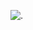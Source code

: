 ![.](https://clas-bucket.oss-cn-hangzhou.aliyuncs.com/uPic/IMG_0047.jpeg)


<!---
wen-templari/wen-templari is a ✨ special ✨ repository because its `README.md` (this file) appears on your GitHub profile.
You can click the Preview link to take a look at your changes.
--->
